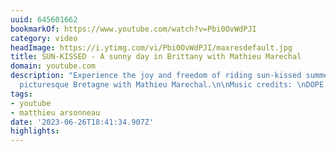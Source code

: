 ```yaml
---
uuid: 645601662
bookmarkOf: https://www.youtube.com/watch?v=Pbi0OvWdPJI
category: video
headImage: https://i.ytimg.com/vi/Pbi0OvWdPJI/maxresdefault.jpg
title: SUN-KISSED - A sunny day in Brittany with Mathieu Marechal
domain: youtube.com
description: "Experience the joy and freedom of riding sun-kissed summer waves in
  picturesque Bretagne with Mathieu Marechal.\n\nMusic credits: \nDOPE LEMON - Marinade"
tags:
- youtube
- matthieu arsonneau
date: '2023-06-26T18:41:34.907Z'
highlights:
---
```



